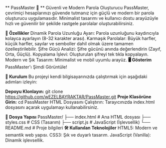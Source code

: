 ** PassMaster 🚀 **
Güvenli ve Modern Parola Oluşturucu
PassMaster, çevrimiçi hesaplarınızı güvende tutmanız için güçlü ve modern bir parola oluşturucu uygulamasıdır. Minimalist tasarımı ve kullanıcı dostu arayüzüyle hızlı ve güvenilir bir şekilde rastgele parolalar oluşturabilirsiniz.

**🎯 Özellikler**
Dinamik Parola Uzunluğu Ayarı: Parola uzunluğunu kaydırıcıyla kolayca ayarlayın (8-32 karakter arası).
Karmaşık Parolalar: Büyük harfler, küçük harfler, sayılar ve semboller dahil olmak üzere tamamen özelleştirilebilir.
Şifre Gücü Analizi: Şifre gücünü anında değerlendirin (Zayıf, Orta, Güçlü).
Kopyalama İşlevi: Oluşturulan şifreyi tek tıkla kopyalayın.
Modern ve Şık Tasarım: Minimalist ve mobil uyumlu arayüz.
**🖥️ Gösterim**
PassMaster'ı Şimdi Görüntüle!

**🚀 Kurulum**
Bu projeyi kendi bilgisayarınızda çalıştırmak için aşağıdaki adımları izleyin:

**Depoyu Klonlayın:**
git clone https://github.com/wEZELBAYRAKTAR/PassMaster.git
**Proje Klasörüne Girin:**
cd PassMaster
HTML Dosyasını Çalıştırın: Tarayıcınızda index.html dosyasını açarak uygulamayı kullanabilirsiniz.

**📂 Dosya Yapısı**
PassMaster/
├── index.html       # Ana HTML dosyası
├── styles.css       # CSS (Tasarım)
├── script.js        # JavaScript (İşlevsellik)
└── README.md        # Proje bilgileri
**🛠️ Kullanılan Teknolojiler**
HTML5: Modern ve semantik web yapısı.
CSS3: Şık ve duyarlı tasarım.
JavaScript (Vanilla): Dinamik işlevsellik.
